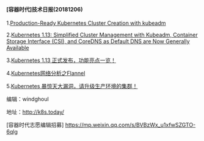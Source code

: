 #### [容器时代]技术日报(20181206)

1.[Production-Ready Kubernetes Cluster Creation with kubeadm](https://kubernetes.io/blog/2018/12/04/production-ready-kubernetes-cluster-creation-with-kubeadm/)

2.[Kubernetes 1.13: Simplified Cluster Management with Kubeadm, Container Storage Interface (CSI), and CoreDNS as Default DNS are Now Generally Available](https://kubernetes.io/blog/2018/12/03/kubernetes-1-13-release-announcement/)

3.[Kubernetes 1.13 正式发布，功能亮点一览！](https://www.kubernetes.org.cn/4896.html)

4.[Kubernetes网络分析之Flannel](https://www.kubernetes.org.cn/4887.html)

5.[Kubernetes 暴惊天大漏洞，请升级生产环境的集群！](https://www.kubernetes.org.cn/4901.html)

编辑：windghoul

地址：http://k8s.today/

[容器时代志愿编辑招募] https://mp.weixin.qq.com/s/BVBzWx_u1xfwSZGTO-6qlg